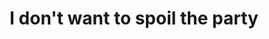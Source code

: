 ---
ee_id: '38'
site: '1'
type: '2'
url: 2007-020-i-dont-want-to-spoil-the-party
title: I don't want to spoil the party
year: '2007'
display_year: '2007'
medium: Video
dims: ''
pitch: "​Beatles 1st US press conference with an additional laser porter between Paul's
  eyes."
ps: ''
live_url: ''
related: ''
youtube: ''
related_code: ''
imgs: spoil-party-2007-020-install-database-ih_1.jpg
subheading: ''
download: ''
add_credit: ''
commission: ''
layout: things-i-made
---